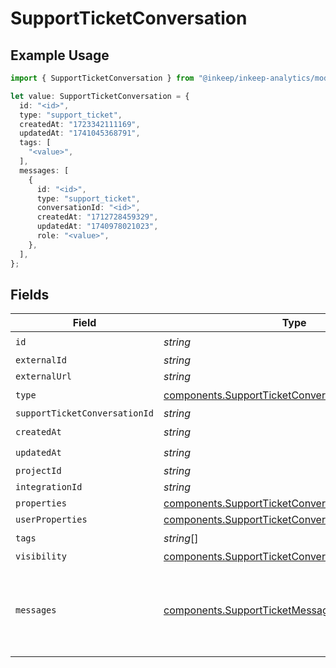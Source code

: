 # SupportTicketConversation

## Example Usage

```typescript
import { SupportTicketConversation } from "@inkeep/inkeep-analytics/models/components";

let value: SupportTicketConversation = {
  id: "<id>",
  type: "support_ticket",
  createdAt: "1723342111169",
  updatedAt: "1741045368791",
  tags: [
    "<value>",
  ],
  messages: [
    {
      id: "<id>",
      type: "support_ticket",
      conversationId: "<id>",
      createdAt: "1712728459329",
      updatedAt: "1740978021023",
      role: "<value>",
    },
  ],
};
```

## Fields

| Field                                                                                                                    | Type                                                                                                                     | Required                                                                                                                 | Description                                                                                                              |
| ------------------------------------------------------------------------------------------------------------------------ | ------------------------------------------------------------------------------------------------------------------------ | ------------------------------------------------------------------------------------------------------------------------ | ------------------------------------------------------------------------------------------------------------------------ |
| `id`                                                                                                                     | *string*                                                                                                                 | :heavy_check_mark:                                                                                                       | N/A                                                                                                                      |
| `externalId`                                                                                                             | *string*                                                                                                                 | :heavy_minus_sign:                                                                                                       | N/A                                                                                                                      |
| `externalUrl`                                                                                                            | *string*                                                                                                                 | :heavy_minus_sign:                                                                                                       | N/A                                                                                                                      |
| `type`                                                                                                                   | [components.SupportTicketConversationType](../../models/components/supportticketconversationtype.md)                     | :heavy_check_mark:                                                                                                       | N/A                                                                                                                      |
| `supportTicketConversationId`                                                                                            | *string*                                                                                                                 | :heavy_minus_sign:                                                                                                       | N/A                                                                                                                      |
| `createdAt`                                                                                                              | *string*                                                                                                                 | :heavy_check_mark:                                                                                                       | N/A                                                                                                                      |
| `updatedAt`                                                                                                              | *string*                                                                                                                 | :heavy_check_mark:                                                                                                       | N/A                                                                                                                      |
| `projectId`                                                                                                              | *string*                                                                                                                 | :heavy_minus_sign:                                                                                                       | N/A                                                                                                                      |
| `integrationId`                                                                                                          | *string*                                                                                                                 | :heavy_minus_sign:                                                                                                       | N/A                                                                                                                      |
| `properties`                                                                                                             | [components.SupportTicketConversationProperties](../../models/components/supportticketconversationproperties.md)         | :heavy_minus_sign:                                                                                                       | N/A                                                                                                                      |
| `userProperties`                                                                                                         | [components.SupportTicketConversationUserProperties](../../models/components/supportticketconversationuserproperties.md) | :heavy_minus_sign:                                                                                                       | N/A                                                                                                                      |
| `tags`                                                                                                                   | *string*[]                                                                                                               | :heavy_check_mark:                                                                                                       | N/A                                                                                                                      |
| `visibility`                                                                                                             | [components.SupportTicketConversationVisibility](../../models/components/supportticketconversationvisibility.md)         | :heavy_minus_sign:                                                                                                       | N/A                                                                                                                      |
| `messages`                                                                                                               | [components.SupportTicketMessage](../../models/components/supportticketmessage.md)[]                                     | :heavy_check_mark:                                                                                                       | The messages in the conversation. Must be at least one message.                                                          |